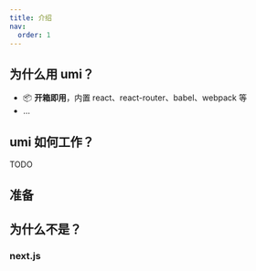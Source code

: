 ```yaml
---
title: 介绍
nav:
  order: 1
---
```


## 为什么用 umi？

* 📦 **开箱即用**，内置 react、react-router、babel、webpack 等
* ...

## umi 如何工作？

TODO

## 准备

## 为什么不是？

### next.js

